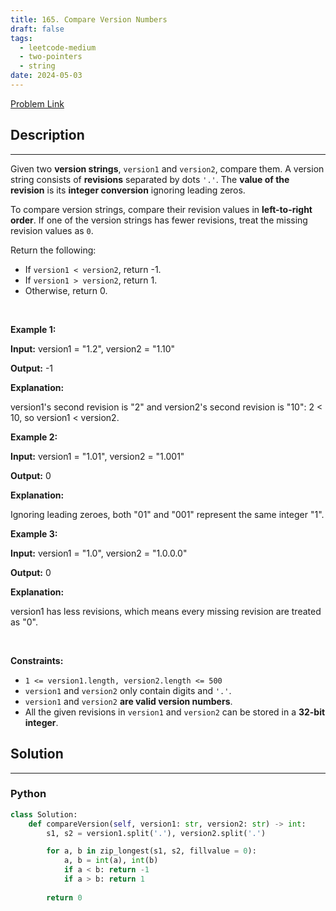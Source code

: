 ```yaml
---
title: 165. Compare Version Numbers
draft: false
tags: 
  - leetcode-medium
  - two-pointers
  - string
date: 2024-05-03
---
```


[Problem Link](https://leetcode.com/problems/compare-version-numbers/)

## Description

---
<p>Given two <strong>version strings</strong>, <code>version1</code> and <code>version2</code>, compare them. A version string consists of <strong>revisions</strong> separated by dots <code>&#39;.&#39;</code>. The <strong>value of the revision</strong> is its <strong>integer conversion</strong> ignoring leading zeros.</p>

<p>To compare version strings, compare their revision values in <strong>left-to-right order</strong>. If one of the version strings has fewer revisions, treat the missing revision values as <code>0</code>.</p>

<p>Return the following:</p>

<ul>
	<li>If <code>version1 &lt; version2</code>, return -1.</li>
	<li>If <code>version1 &gt; version2</code>, return 1.</li>
	<li>Otherwise, return 0.</li>
</ul>

<p>&nbsp;</p>
<p><strong class="example">Example 1:</strong></p>

<div class="example-block">
<p><strong>Input:</strong> <span class="example-io">version1 = &quot;1.2&quot;, version2 = &quot;1.10&quot;</span></p>

<p><strong>Output:</strong> <span class="example-io">-1</span></p>

<p><strong>Explanation:</strong></p>

<p>version1&#39;s second revision is &quot;2&quot; and version2&#39;s second revision is &quot;10&quot;: 2 &lt; 10, so version1 &lt; version2.</p>
</div>

<p><strong class="example">Example 2:</strong></p>

<div class="example-block">
<p><strong>Input:</strong> <span class="example-io">version1 = &quot;1.01&quot;, version2 = &quot;1.001&quot;</span></p>

<p><strong>Output:</strong> <span class="example-io">0</span></p>

<p><strong>Explanation:</strong></p>

<p>Ignoring leading zeroes, both &quot;01&quot; and &quot;001&quot; represent the same integer &quot;1&quot;.</p>
</div>

<p><strong class="example">Example 3:</strong></p>

<div class="example-block">
<p><strong>Input:</strong> <span class="example-io">version1 = &quot;1.0&quot;, version2 = &quot;1.0.0.0&quot;</span></p>

<p><strong>Output:</strong> <span class="example-io">0</span></p>

<p><strong>Explanation:</strong></p>

<p>version1 has less revisions, which means every missing revision are treated as &quot;0&quot;.</p>
</div>

<p>&nbsp;</p>
<p><strong>Constraints:</strong></p>

<ul>
	<li><code>1 &lt;= version1.length, version2.length &lt;= 500</code></li>
	<li><code>version1</code> and <code>version2</code>&nbsp;only contain digits and <code>&#39;.&#39;</code>.</li>
	<li><code>version1</code> and <code>version2</code>&nbsp;<strong>are valid version numbers</strong>.</li>
	<li>All the given revisions in&nbsp;<code>version1</code> and <code>version2</code>&nbsp;can be stored in&nbsp;a&nbsp;<strong>32-bit integer</strong>.</li>
</ul>


## Solution

---
### Python
``` py title='compare-version-numbers'
class Solution:
    def compareVersion(self, version1: str, version2: str) -> int:
        s1, s2 = version1.split('.'), version2.split('.')

        for a, b in zip_longest(s1, s2, fillvalue = 0):
            a, b = int(a), int(b)
            if a < b: return -1
            if a > b: return 1
        
        return 0
```

